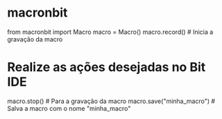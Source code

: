 # macronbit
from macronbit import Macro
macro = Macro()
macro.record()  # Inicia a gravação da macro

# Realize as ações desejadas no Bit IDE

macro.stop()  # Para a gravação da macro
macro.save("minha_macro")  # Salva a macro com o nome "minha_macro"
